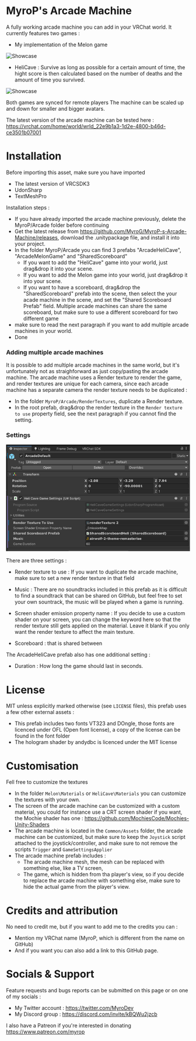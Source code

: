 # MyroP's Arcade Machine

A fully working arcade machine you can add in your VRChat world.
It currently features two games :

- My implementation of the Melon game

![Showcase](https://github.com/MyroG/MyroP-s-Arcade-Machine/blob/master/Doc/fruit.gif)

- HeliCave : Survive as long as possible for a certain amount of time, the hight score is then calculated based on the number of deaths and the amount of time you survived.

![Showcase](https://github.com/MyroG/MyroP-s-Arcade-Machine/blob/master/Doc/heli.gif)

Both games are synced for remote players
The machine can be scaled up and down for smaller and bigger avatars.

The latest version of the arcade machine can be tested here : https://vrchat.com/home/world/wrld_22e9b1a3-1d2e-4800-b46d-ce3501b07001

# Installation

Before importing this asset, make sure you have imported
- The latest version of VRCSDK3
- UdonSharp
- TextMeshPro

Installation steps :
- If you have already imported the arcade machine previously, delete the MyroP/Arcade folder before continuing
- Get the latest release from https://github.com/MyroG/MyroP-s-Arcade-Machine/releases, download the .unitypackage file, and install it into your project.
- In the folder MyroP/Arcade you can find 3 prefabs "ArcadeHeliCave", "ArcadeMelonGame" and "SharedScoreboard"
    - If you want to add the "HeliCave" game into your world, just drag&drop it into your scene.
    - If you want to add the Melon game into your world, just drag&drop it into your scene.
    - If you want to have a scoreboard, drag&drop the "SharedScoreboard" prefab into the scene, then select the your acade machine in the scene, and set the "Shared Scoreboard Prefab" field. Multiple arcade machines can share the same scoreboard, but make sure to use a different scoreboard for two different game
- make sure to read the next paragraph if you want to add multiple arcade machines in your world.
- Done

### Adding multiple arcade machines

It is possible to add multiple arcade machines in the same world, but it's unfortunately not as straighforward as just copy/pasting the arcade machine.
The arcade machine uses a Render texture to render the game, and render textures are unique for each camera, since each arcade machine has a separate camera the render texture needs to be duplicated :
- In the folder `MyroP/Arcade/RenderTextures`, duplicate a Render texture.
- In the root prefab, drag&drop the render texture in the `Render texture to use` property field, see the next paragraph if you cannot find the setting.

### Settings

![Settings](https://github.com/MyroG/MyroP-s-Arcade-Machine/blob/master/Doc/settings.png)

There are three settings :
- Render texture to use : If you want to duplicate the arcade machine, make sure to set a new render texture in that field

- Music : There are no soundtracks included in this prefab as it is difficult to find a soundtrack that can be shared on GitHub, but feel free to set your own sountrack, the music will be played when a game is running.
- Screen shader emission property name : If you decide to use a custom shader on your screen, you can change the keyword here so that the render texture still gets applied on the material. Leave it blank if you only want the render texture to affect the main texture.
- Scoreboard :  that is shared between 

The ArcadeHeliCave prefab also has one additional setting :
- Duration : How long the game should last in seconds.

# License

MIT unless explicitly marked otherwise (see `LICENSE` files), this prefab uses a few other external assets :
- This prefab includes two fonts VT323 and DOngle, those fonts are licenced under OFL (Open font license), a copy of the license can be found in the font folder
- The hologram shader by andydbc is licenced under the MIT license

# Customisation

Fell free to customize the textures
- In the folder `Melon\Materials` or `HeliCave\Materials` you can customize the textures with your own.
- The screen of the arcade machine can be customized with a custom material, you could for instance use a CRT screen shader if you want, the Mochie shader has one : https://github.com/MochiesCode/Mochies-Unity-Shaders
- The arcade machine is located in the `Common/Assets` folder, the arcade machine can be customized, but make sure to keep the `Joystick` script attached to the joystick/controller, and make sure to not remove the scripts `Trigger` and `GameSettingsApplier`
- The arcade machine prefab includes :
    - The arcade machine mesh, the mesh can be replaced with something else, like a TV screen, 
    - The game, which is hidden from tha player's view, so if you decide to replace the arcade machine with something else, make sure to hide the actual game from the player's view.

# Credits and attribution

No need to credit me, but if you want to add me to the credits you can :
- Mention my VRChat name (MyroP, which is different from the name on GitHub)
- And if you want you can also add a link to this GitHub page.

# Socials & Support

Feature requests and bugs reports can be submitted on this page or on one of my socials :
- My Twitter account : https://twitter.com/MyroDev
- My Discord group : https://discord.com/invite/kBQWu2jzcb

I also have a Patreon if you're interested in donating https://www.patreon.com/myrop
